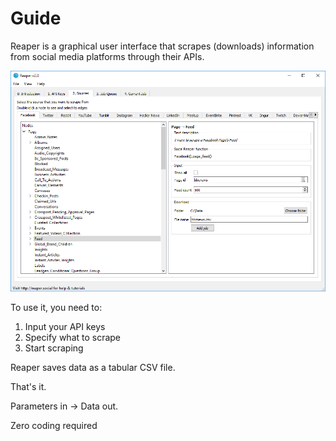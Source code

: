 # Guide
Reaper is a graphical user interface that scrapes (downloads) information from social media platforms through their APIs.

![](images/input.png)

To use it, you need to:

1. Input your API keys
2. Specify what to scrape
3. Start scraping

Reaper saves data as a tabular CSV file.

That's it.

Parameters in -> Data out.

Zero coding required